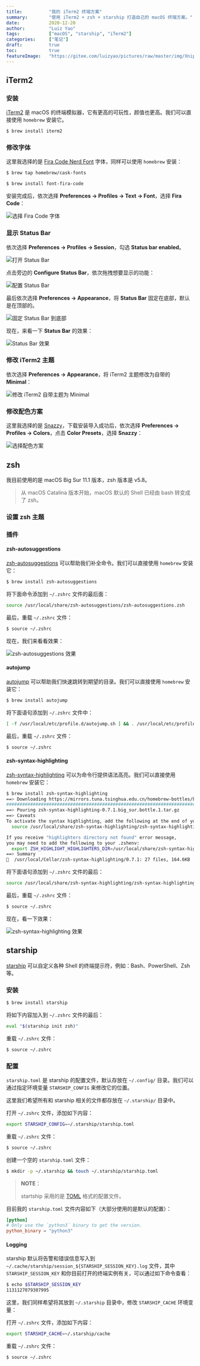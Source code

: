 ```yaml
---
title:       	"我的 iTerm2 终端方案"
summary:     	"使用 iTerm2 + zsh + starship 打造自己的 macOS 终端方案。"
date:        	2020-12-20
author:      	"Luiz Yao"
tags:        	["macOS", "starship", "iTerm2"]
categories:  	["笔记"]
draft: 			true
toc: 			true
featureImage:	"https://gitee.com/luizyao/pictures/raw/master/img/Xnip2020-12-21_19-27-05.png"
---
```


## iTerm2

### 安装

[iTerm2](https://iterm2.com/) 是 macOS 的终端模拟器，它有更高的可玩性，颜值也更高。我们可以直接使用 `homebrew` 安装它。

```zsh
$ brew install iterm2
```

### 修改字体

这里我选择的是 [Fira Code Nerd Font](https://github.com/tonsky/FiraCode) 字体，同样可以使用 `homebrew` 安装：

```zsh
$ brew tap homebrew/cask-fonts

$ brew install font-fira-code
```

安装完成后，依次选择 **Preferences -> Profiles -> Text -> Font**，选择 **Fira Code**：

![选择 Fira Code 字体](https://gitee.com/luizyao/pictures/raw/master/img/Xnip2020-12-20_19-17-28.png)

### 显示 Status Bar

依次选择 **Preferences -> Profiles -> Session**，勾选 **Status bar enabled**。

![打开 Status Bar](https://gitee.com/luizyao/pictures/raw/master/img/Xnip2020-12-20_20-09-51.png)

点击旁边的 **Configure Status Bar**，依次拖拽想要显示的功能：

![配置 Status Bar](https://gitee.com/luizyao/pictures/raw/master/img/Xnip2020-12-20_20-12-27.png)

最后依次选择 **Preferences -> Appearance**，将 **Status Bar** 固定在底部，默认是在顶部的。

![固定 Status Bar 到底部](https://gitee.com/luizyao/pictures/raw/master/img/Xnip2020-12-20_20-15-13.png) 

现在，来看一下 **Status Bar** 的效果：

![Status Bar 效果](https://gitee.com/luizyao/pictures/raw/master/img/Xnip2020-12-20_20-18-07.png)

### 修改 iTerm2 主题

依次选择 **Preferences -> Appearance**，将 iTerm2 主题修改为自带的 **Minimal**：

![修改 iTerm2 自带主题为 Minimal](https://gitee.com/luizyao/pictures/raw/master/img/Xnip2020-12-20_20-25-48.png)

### 修改配色方案

这里我选择的是 [Snazzy](https://github.com/sindresorhus/iterm2-snazzy)，下载安装导入成功后，依次选择 **Preferences -> Profiles -> Colors**，点击 **Color  Presets**，选择 **Snazzy**：

![选择配色方案](https://gitee.com/luizyao/pictures/raw/master/img/Xnip2020-12-21_05-21-52.png)

## zsh

我目前使用的是 macOS Big Sur 11.1 版本，zsh 版本是 v5.8。

> 从 macOS Catalina 版本开始，macOS 默认的 Shell 已经由 bash 转变成了 zsh。

### 设置 zsh 主题

### 插件

#### zsh-autosuggestions

[zsh-autosuggestions](https://github.com/zsh-users/zsh-autosuggestions) 可以帮助我们补全命令。我们可以直接使用 `homebrew` 安装它：

```zsh
$ brew install zsh-autosuggestions
```

将下面命令添加到 `~/.zshrc` 文件的最后面：

```zsh
source /usr/local/share/zsh-autosuggestions/zsh-autosuggestions.zsh
```

最后，重载 `~/.zshrc` 文件：

```zsh
$ source ~/.zshrc
```

现在，我们来看看效果：

![zsh-autosuggestions 效果](https://gitee.com/luizyao/pictures/raw/master/img/Xnip2020-12-21_05-51-45.png)

#### autojump

[autojump](https://github.com/wting/autojump) 可以帮助我们快速跳转到期望的目录。我们可以直接使用 `homebrew` 安装它：

```zsh
$ brew install autojump
```

将下面语句添加到 `~/.zshrc` 文件中：

```zsh
[ -f /usr/local/etc/profile.d/autojump.sh ] && . /usr/local/etc/profile.d/autojump.sh
```

最后，重载 `~/.zshrc` 文件：

```zsh
$ source ~/.zshrc
```

#### zsh-syntax-highlighting

[zsh-syntax-highlighting](https://github.com/zsh-users/zsh-syntax-highlighting) 可以为命令行提供语法高亮。我们可以直接使用 `homebrew` 安装它：

```zsh
$ brew install zsh-syntax-highlighting
==> Downloading https://mirrors.tuna.tsinghua.edu.cn/homebrew-bottles/bottles/zs
######################################################################## 100.0%
==> Pouring zsh-syntax-highlighting-0.7.1.big_sur.bottle.1.tar.gz
==> Caveats
To activate the syntax highlighting, add the following at the end of your .zshrc:
  source /usr/local/share/zsh-syntax-highlighting/zsh-syntax-highlighting.zsh

If you receive "highlighters directory not found" error message,
you may need to add the following to your .zshenv:
  export ZSH_HIGHLIGHT_HIGHLIGHTERS_DIR=/usr/local/share/zsh-syntax-highlighting/highlighters
==> Summary
🍺  /usr/local/Cellar/zsh-syntax-highlighting/0.7.1: 27 files, 164.6KB
```

将下面语句添加到 `~/.zshrc` 文件的最后：

```zsh
source /usr/local/share/zsh-syntax-highlighting/zsh-syntax-highlighting.zsh
```

最后，重载 `~/.zshrc` 文件：

```zsh
$ source ~/.zshrc
```

现在，看一下效果：

![zsh-syntax-highlighting 效果](https://gitee.com/luizyao/pictures/raw/master/img/Xnip2020-12-21_06-33-49.png)



## starship

[starship](https://github.com/starship/starship) 可以自定义各种 Shell 的终端提示符，例如：Bash、PowerShell、Zsh 等。

###  安装

```zsh
$ brew install starship
```

将如下内容加入到 `~/.zshrc` 文件的最后：

```zsh
eval "$(starship init zsh)"
```

重载 `~/.zshrc` 文件：

```zsh
$ source ~/.zshrc
```

### 配置

`starship.toml` 是 starship 的配置文件，默认存放在 `~/.config/` 目录。我们可以通过指定环境变量 `STARSHIP_CONFIG` 来修改它的位置。

这里我们希望所有和 starship 相关的文件都存放在 `~/.starship/` 目录中。

打开 `~/.zshrc` 文件，添加如下内容：

```zsh
export STARSHIP_CONFIG=~/.starship/starship.toml
```

重载 `~/.zshrc` 文件：

```zsh
$ source ~/.zshrc
```

创建一个空的 `starship.toml` 文件：

```zsh
$ mkdir -p ~/.starship && touch ~/.starship/starship.toml
```

> **NOTE**：
>
> startship  采用的是 [TOML](https://github.com/toml-lang/toml) 格式的配置文件。

目前我的 `starship.toml` 文件内容如下（大部分使用的是默认的配置）：

```toml
[python]
# Only use the `python3` binary to get the version.
python_binary = "python3"
```

#### Logging

starship 默认将告警和错误信息写入到 `~/.cache/starship/session_${STARSHIP_SESSION_KEY}.log` 文件，其中 `STARSHIP_SESSION_KEY` 和你目前打开的终端实例有关，可以通过如下命令查看：

```zsh
$ echo $STARSHIP_SESSION_KEY
1131127079307995
```

这里，我们同样希望将其放到 `~/.starship` 目录中，修改 `STARSHIP_CACHE` 环境变量：

打开 `~/.zshrc` 文件，添加如下内容：

```zsh
export STARSHIP_CACHE=~/.starship/cache
```

重载 `~/.zshrc` 文件：

```zsh
$ source ~/.zshrc
```

